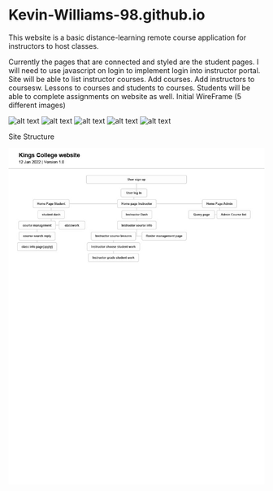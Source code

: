 # Kevin-Williams-98.github.io

This website is a basic distance-learning remote course application for instructors to host classes.

Currently the pages that are connected and styled are the student pages. I will need to use javascript on login to implement login into instructor portal. Site will be able to list instructor courses. Add courses. Add instructors to coursesw. Lessons to courses and students to courses. Students will be able to complete assignments on website as well. 
Initial WireFrame (5 different images)

![alt text](https://github.com/Kevin-Williams-98/Kevin-Williams-98.github.io/blob/main/WireFrameFinal-images/0001.jpg)
![alt text](https://github.com/Kevin-Williams-98/Kevin-Williams-98.github.io/blob/main/WireFrameFinal-images/0002.jpg)
![alt text](https://github.com/Kevin-Williams-98/Kevin-Williams-98.github.io/blob/main/WireFrameFinal-images/0003.jpg)
![alt text](https://github.com/Kevin-Williams-98/Kevin-Williams-98.github.io/blob/main/WireFrameFinal-images/0004.jpg)
![alt text](https://github.com/Kevin-Williams-98/Kevin-Williams-98.github.io/blob/main/WireFrameFinal-images/0005.jpg)


Site Structure


![Initial site map](https://github.com/Kevin-Williams-98/Kevin-Williams-98.io/blob/main/kings%20college%20sitemap.jpg)


